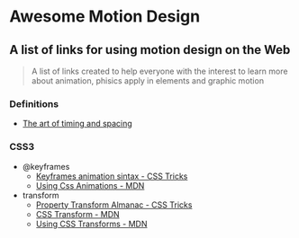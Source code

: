 # Awesome Motion Design

## A list of links for using motion design on the Web

> A list of links created to help everyone with the interest to learn more about animation, phisics apply in elements and graphic motion

### Definitions
- [The art of timing and spacing](https://www.youtube.com/watch?v=KRVhtMxQWRs)

### CSS3
- @keyframes
	- [Keyframes animation sintax - CSS Tricks](https://css-tricks.com/snippets/css/keyframe-animation-syntax/)
	- [Using Css Animations - MDN](https://developer.mozilla.org/en-US/docs/Web/CSS/CSS_Animations/Using_CSS_animations)
-  transform
    - [Property Transform Almanac - CSS Tricks](https://css-tricks.com/almanac/properties/t/transform/)
    - [CSS Transform - MDN](https://developer.mozilla.org/en/docs/Web/CSS/transform)
    - [Using CSS Transforms - MDN](https://developer.mozilla.org/en-US/docs/Web/CSS/CSS_Transforms/Using_CSS_transforms)
  